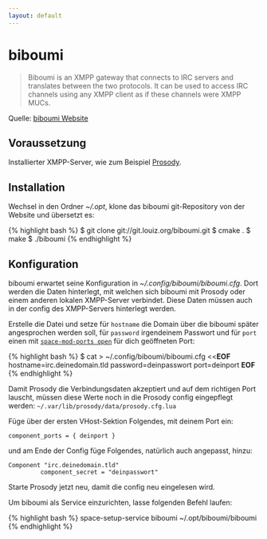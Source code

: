 ```yaml
---
layout: default
---
```

# biboumi

> Biboumi is an XMPP gateway that connects to IRC servers and translates between the two protocols. It can be used to access IRC channels using any XMPP client as if these channels were XMPP MUCs.

Quelle: [biboumi Website](http://biboumi.louiz.org/)

## Voraussetzung
Installierter XMPP-Server, wie zum Beispiel [Prosody](/Anleitungen/Prosody).

## Installation
Wechsel in den Ordner *~/.opt*, klone das biboumi git-Repository von der Website und übersetzt es:

{% highlight bash %}
$ git clone git://git.louiz.org/biboumi.git
$ cmake .
$ make
$ ./biboumi
{% endhighlight %}

## Konfiguration
biboumi erwartet seine Konfiguration in *~/.config/biboumi/biboumi.cfg*.
Dort werden die Daten hinterlegt, mit welchen sich biboumi mit Prosody oder einem anderen lokalen XMPP-Server verbindet. Diese Daten müssen auch in der config des XMPP-Servers hinterlegt werden.

Erstelle die Datei und setze für `hostname` die Domain über die biboumi später angesprochen werden soll, für `password` irgendeinem Passwort und für `port` einen mit [`space-mod-ports open`](/Skripte/space-mod-ports#open) für dich geöffneten Port:

{% highlight bash %}
$ cat > ~/.config/biboumi/biboumi.cfg <<__EOF__
hostname=irc.deinedomain.tld
password=deinpasswort
port=deinport
__EOF__
{% endhighlight %}

Damit Prosody die Verbindungsdaten akzeptiert und auf dem richtigen Port lauscht, müssen diese Werte noch in die Prosody config eingepflegt werden: `~/.var/lib/prosody/data/prosody.cfg.lua`

Füge über der ersten VHost-Sektion Folgendes, mit deinem Port ein:
```
component_ports = { deinport }
```
und am Ende der Config füge Folgendes, natürlich auch angepasst, hinzu:
```
Component "irc.deinedomain.tld"
         component_secret = "deinpasswort"
```

Starte Prosody jetzt neu, damit die config neu eingelesen wird.

Um biboumi als Service einzurichten, lasse folgenden Befehl laufen:

{% highlight bash %}
space-setup-service biboumi ~/.opt/biboumi/biboumi
{% endhighlight %}
